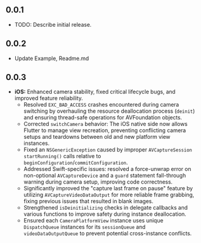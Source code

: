 ## 0.0.1

* TODO: Describe initial release.

## 0.0.2

* Update Example, Readme.md

## 0.0.3

* **iOS:** Enhanced camera stability, fixed critical lifecycle bugs, and improved feature reliability.
    * Resolved `EXC_BAD_ACCESS` crashes encountered during camera switching by overhauling the resource deallocation process (`deinit`) and ensuring thread-safe operations for AVFoundation objects.
    * Corrected `switchCamera` behavior: The iOS native side now allows Flutter to manage view recreation, preventing conflicting camera setups and teardowns between old and new platform view instances.
    * Fixed an `NSGenericException` caused by improper `AVCaptureSession startRunning()` calls relative to `beginConfiguration`/`commitConfiguration`.
    * Addressed Swift-specific issues: resolved a force-unwrap error on non-optional `AVCaptureDevice` and a `guard` statement fall-through warning during camera setup, improving code correctness.
    * Significantly improved the "capture last frame on pause" feature by utilizing `AVCaptureVideoDataOutput` for more reliable frame grabbing, fixing previous issues that resulted in blank images.
    * Strengthened `isDeinitializing` checks in delegate callbacks and various functions to improve safety during instance deallocation.
    * Ensured each `CameraPlatformView` instance uses unique `DispatchQueue` instances for its `sessionQueue` and `videoDataOutputQueue` to prevent potential cross-instance conflicts.
